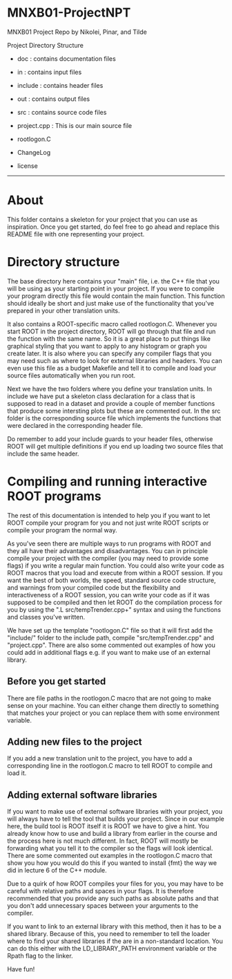 # MNXB01-ProjectNPT
MNXB01 Project Repo by Nikolei, Pinar, and Tilde

Project Directory Structure
- doc     : contains documentation files
- in      : contains input files
- include : contains header files
- out     : contains output files
- src     : contains source code files

- project.cpp : This is our main source file
- rootlogon.C
- ChangeLog
- license

--------------------------------------------------------------------------------

# About
This folder contains a skeleton for your project that you can use as
inspiration. Once you get started, do feel free to go ahead and replace this
README file with one representing your project.

# Directory structure

The base directory here contains your "main" file, i.e. the C++ file that you
will be using as your starting point in your project. If you were to compile
your program directly this file would contain the main function. This function
should ideally be short and just make use of the functionality that you've
prepared in your other translation units. 

It also contains a ROOT-specific macro called rootlogon.C. Whenever you start
ROOT in the project directory, ROOT will go through that file and run the
function with the same name. So it is a great place to put things like graphical
styling that you want to apply to any histogram or graph you create later. It is
also where you can specify any compiler flags that you may need such as where to
look for external libraries and headers. You can even use this file as a budget
Makefile and tell it to compile and load your source files automatically when
you run root.

Next we have the two folders where you define your translation units. In include
we have put a skeleton class declaration for a class that is supposed to read in
a dataset and provide a couple of member functions that produce some intersting
plots but these are commented out. In the src folder is the corresponding source
file which implements the functions that were declared in the corresponding
header file. 

Do remember to add your include guards to your header files, otherwise ROOT will
get multiple definitions if you end up loading two source files that include the
same header.

# Compiling and running interactive ROOT programs

The rest of this documentation is intended to help you if you want to let ROOT
compile your program for you and not just write ROOT scripts or compile your
program the normal way.

As you've seen there are multiple ways to run programs with ROOT and they all
have their advantages and disadvantages. You can in principle compile your
project with the compiler (you may need to provide some flags) if you write a
regular main function. You could also write your code as ROOT macros that you
load and execute from within a ROOT session. If you want the best of both
worlds, the speed, standard source code structure, and warnings from your
compiled code but the flexibility and interactiveness of a ROOT session, you can
write your code as if it was supposed to be compiled and then let ROOT do the
compilation process for you by using the ".L src/tempTrender.cpp+" syntax and
using the functions and classes you've written.

We have set up the template "rootlogon.C" file so that it will first add the
"include/" folder to the include path, compile "src/tempTrender.cpp" and
"project.cpp". There are also some commented out examples of how you could add
in additional flags e.g. if you want to make use of an external library. 

## Before you get started

There are file paths in the rootlogon.C macro that are not going to make sense
on your machine. You can either change them directly to something that matches
your project or you can replace them with some environment variable. 

## Adding new files to the project
If you add a new translation unit to the project, you have to add a
corresponding line in the rootlogon.C macro to tell ROOT to compile and load it.

## Adding external software libraries

If you want to make use of external software libraries with your project, you
will always have to tell the tool that builds your project. Since in our example
here, the build tool is ROOT itself it is ROOT we have to give a hint. You
already know how to use and build a library from earlier in the course and the
process here is not much different. In fact, ROOT will mostly be forwarding what
you tell it to the compiler so the flags will look identical. There are some
commented out examples in the rootlogon.C macro that show you how you would do
this if you wanted to install {fmt} the way we did in lecture 6 of the C++
module.

Due to a quirk of how ROOT compiles your files for you, you may have to be
careful with relative paths and spaces in your flags. It is therefore
recommended that you provide any such paths as absolute paths and that you don't
add unnecessary spaces between your arguments to the compiler. 

If you want to link to an external library with this method, then it has to be a
shared library. Because of this, you need to remember to tell the loader where
to find your shared libraries if the are in a non-standard location. You can do
this either with the LD_LIBRARY_PATH environment variable or the Rpath flag to
the linker. 


Have fun!
